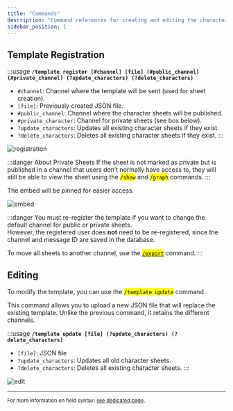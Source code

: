 ```yaml
---
title: "Commands"
description: "Command references for creating and editing the character sheet template."
sidebar_position: 1
---
```


## Template Registration

:::usage
**`/template register [#channel] [file] (#public_channel) (#private_channel) (?update_characters) (?delete_characters)`**
- `#channel`: Channel where the template will be sent (used for sheet creation).
- `[file]`: Previously created JSON file.
- `#public_channel`: Channel where the character sheets will be published.
- `#private_character`: Channel for private sheets (see box below).
- `?update_characters`: Updates all existing character sheets if they exist.
- `?delete_characters`: Deletes all existing character sheets if they exist.
:::

![registration](/assets/register/cmd_add_en.png)

:::danger About Private Sheets
If the sheet is not marked as private but is published in a channel that users don’t normally have access to, they will still be able to view the sheet using the <mark>`/show`</mark> and <mark>`/graph`</mark> commands.
:::

The embed will be pinned for easier access.

![embed](/assets/register/embed_template.png)

:::danger
You must re-register the template if you want to change the default channel for public or private sheets.  
However, the registered user does **not** need to be re-registered, since the channel and message ID are saved in the database.

To move all sheets to another channel, use the [<mark>`/export`</mark>](../import_export.md) command.
:::

## Editing

To modify the template, you can use the <mark>`/template update`</mark> command.

This command allows you to upload a new JSON file that will replace the existing template. Unlike the previous command, it retains the different channels.

:::usage
**`/template update [file] (?update_characters) (?delete_characters)`**
- `[file]`: JSON file
- `?update_characters`: Updates all old character sheets.
- `?delete_characters`: Deletes all existing character sheets.
:::

![edit](/assets/register/modif_template_en.png)

---
<small>For more information on field syntax: [see dedicated page](../../introduction/format.mdx).</small>
